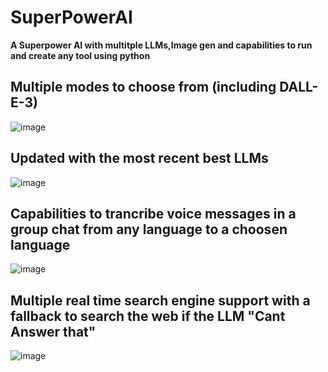 # SuperPowerAI
**A Superpower AI with multitple LLMs,Image gen and capabilities to run and create any tool using python**

## Multiple modes to choose from (including DALL-E-3)

![image](https://github.com/6rz6/SuperPowerAI/assets/102882394/83bc8504-e4ba-467e-81af-02c4808fe796)

## Updated with the most recent best LLMs 

![image](https://github.com/6rz6/SuperPowerAI/assets/102882394/821ef9a8-40c2-45e9-9819-b5dc0809fe9c)

## Capabilities to trancribe voice messages in a group chat from any language to a choosen language

![image](https://github.com/6rz6/SuperPowerAI/assets/102882394/c3ff4430-07ce-46cc-b401-f8f7af87d262)

## Multiple real time search engine support with a fallback to search the web if the LLM "Cant Answer that"

![image](https://github.com/6rz6/SuperPowerAI/assets/102882394/200504b8-c870-4552-b9f3-633cd9fbaf25)


